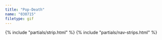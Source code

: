 ```yaml
---
title: "Pop-Death"
name: "030715"
filetype: gif
---
```


{% include "partials/strip.html" %}
{% include "partials/nav-strips.html" %}